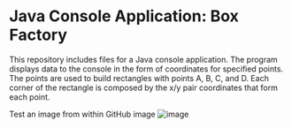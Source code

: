 Java Console Application: Box Factory
=====================================

This repository includes files for a Java console application. The program displays data to the console in the form of coordinates for specified points. The points are used to build rectangles with points A, B, C, and D. Each corner of the rectangle is composed by the x/y pair coordinates that form each point.

Test an image from within GitHub image ![image](https://github.com/AlejandroCruz/devsite/blob/master/img/resume.png)